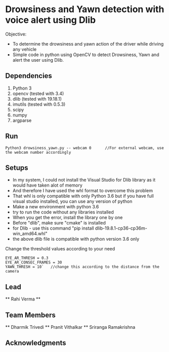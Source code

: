 # Drowsiness and Yawn detection with voice alert using Dlib

Objective:
- To determine the drowsiness and yawn action of the driver while driving any vehicle
- Simple code in python using OpenCV to detect Drowsiness, Yawn and alert the user using Dlib.

## Dependencies

1. Python 3
2. opencv (tested with 3.4) 
3. dlib	(tested with 19.18.1)
4. imutils (tested with 0.5.3)
5. scipy
6. numpy
7. argparse

## Run 

```
Python3 drowsiness_yawn.py -- webcam 0		//For external webcam, use the webcam number accordingly
```

## Setups

- In my system, I could not install the Visual Studio for Dlib library as it would have taken alot of memory
- And therefore I have used the whl format to overcome this problem
- That whl is only compatible with only Python 3.6 but if you have full visual studio installed, you can use any version of python
- Make a new environment with python 3.6
- try to run the code without any libraries installed
- When you get the error, install the library one by one
- Before "dlib", make sure "cmake" is installed
- for Dlib - use this command "pip install dlib-19.8.1-cp36-cp36m-win_amd64.whl"
- the above dlib file is compatible with python version 3.6 only

Change the threshold values according to your need
```
EYE_AR_THRESH = 0.3
EYE_AR_CONSEC_FRAMES = 30
YAWN_THRESH = 10`	//change this according to the distance from the camera
```

## Lead
** Rahi Verma **

## Team Members
** Dharmik Trivedi
** Pranit Vithalkar
** Sriranga Ramakrishna


## Acknowledgments






